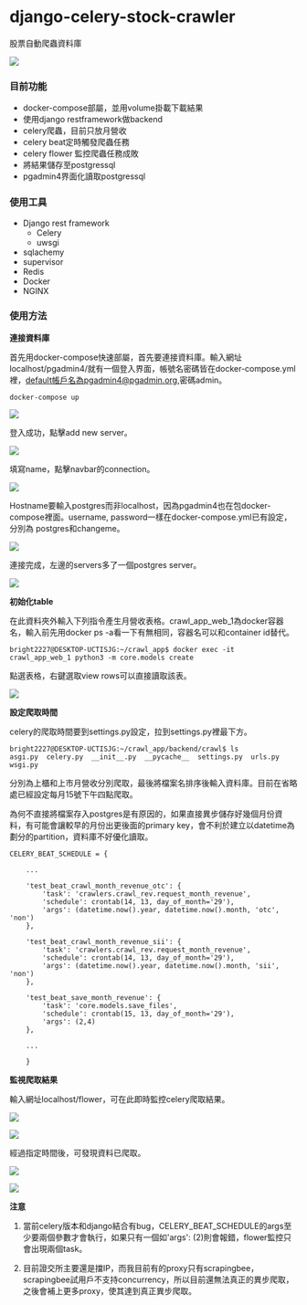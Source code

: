 # django-celery-stock-crawler

股票自動爬蟲資料庫

 ![](img/pgadmin-3-2.png)

### **目前功能**
  - docker-compose部屬，並用volume掛載下載結果
  - 使用django restframework做backend
  - celery爬蟲，目前只放月營收
  - celery beat定時觸發爬蟲任務
  - celery flower 監控爬蟲任務成敗
  - 將結果儲存至postgressql
  - pgadmin4界面化讀取postgressql
  
### **使用工具**
 - Django rest framework
   - Celery 
   - uwsgi
 - sqlachemy
 - supervisor
 - Redis 
 - Docker
 - NGINX


### **使用方法**

**連接資料庫**

首先用docker-compose快速部屬，首先要連接資料庫。輸入網址localhost/pgadmin4/就有一個登入界面，帳號名密碼皆在docker-compose.yml裡，default帳戶名為pgadmin4@pgadmin.org,密碼admin。

```
docker-compose up
```

 ![](img/pgadmin-0.png)
 
 登入成功，點擊add new server。
 
 ![](img/pgadmin-1.png)

 填寫name，點擊navbar的connection。

 ![](img/pgadmin-2-1.png)

 Hostname要輸入postgres而非localhost，因為pgadmin4也在包docker-compose裡面。username, password一樣在docker-compose.yml已有設定，分別為 postgres和changeme。

 ![](img/pgadmin-2-2.png)

 連接完成，左邊的servers多了一個postgres server。

 ![](img/pgadmin-2-3.png)

**初始化table**

在此資料夾外輸入下列指令產生月營收表格。crawl_app_web_1為docker容器名，輸入前先用docker ps -a看一下有無相同，容器名可以和container id替代。

```
bright2227@DESKTOP-UCTISJG:~/crawl_app$ docker exec -it crawl_app_web_1 python3 -m core.models create
```

點選表格，右鍵選取view rows可以直接讀取該表。

 ![](img/pgadmin-3-1.png)

**設定爬取時間**

celery的爬取時間要到settings.py設定，拉到settings.py裡最下方。

```
bright2227@DESKTOP-UCTISJG:~/crawl_app/backend/crawl$ ls
asgi.py  celery.py  __init__.py  __pycache__  settings.py  urls.py  wsgi.py
```

分別為上櫃和上市月營收分別爬取，最後將檔案名排序後輸入資料庫。目前在省略處已經設定每月15號下午四點爬取。

為何不直接將檔案存入postgres是有原因的，如果直接異步儲存好幾個月份資料，有可能會讓較早的月份出更後面的primary key，會不利於建立以datetime為劃分的partition，資料庫不好優化讀取。 

```
CELERY_BEAT_SCHEDULE = {

    ...

    'test_beat_crawl_month_revenue_otc': {
        'task': 'crawlers.crawl_rev.request_month_revenue',
        'schedule': crontab(14, 13, day_of_month='29'),
        'args': (datetime.now().year, datetime.now().month, 'otc', 'non')
    },

    'test_beat_crawl_month_revenue_sii': {
        'task': 'crawlers.crawl_rev.request_month_revenue',
        'schedule': crontab(14, 13, day_of_month='29'),
        'args': (datetime.now().year, datetime.now().month, 'sii', 'non')
    },

    'test_beat_save_month_revenue': {
        'task': 'core.models.save_files',
        'schedule': crontab(15, 13, day_of_month='29'),
        'args': (2,4)
    },
    
    ...
    
    }
```

**監視爬取結果**

輸入網址localhost/flower，可在此即時監控celery爬取結果。

 ![](img/flower-0.png)

 ![](img/flower-1-1.png)
 
經過指定時間後，可發現資料已爬取。

 ![](img/flower-1-2.png)

 ![](img/pgadmin-3-2.png)


**注意**

1. 當前celery版本和django結合有bug，CELERY_BEAT_SCHEDULE的args至少要兩個參數才會執行，如果只有一個如'args': (2)則會報錯，flower監控只會出現兩個task。

2. 目前證交所主要還是擋IP，而我目前有的proxy只有scrapingbee，scrapingbee試用戶不支持concurrency，所以目前還無法真正的異步爬取，之後會補上更多proxy，使其達到真正異步爬取。



